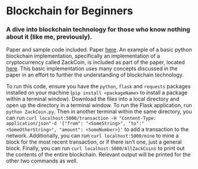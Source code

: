 # Blockchain for Beginners
### A dive into blockchain technology for those who know nothing about it (like me, previously).

Paper and sample code included. Paper [here](Paper.pdf). An example of a basic python blockchain implementation, specifically an implementation of a cryptocurrency called ZackCoin, is included as part of the paper, located [here](ZackCoin.py). This basic implementation uses many concepts discussed in the paper in an effort to further the understanding of blockchain technology. 

To run this code, ensure you have the `python`, `flask` and `requests` packages installed on your machine (`pip install <packageName>` to install a package within a terminal window). Download the files into a local directory and open up the directory in a terminal window. To run the Flask application, run `python ZackCoin.py`. Then in another terminal within the same directory, you can run `curl localhost:5000/transaction -H "Content-Type: application/json"-d '{"from": "<SomeString>", "to":"<SomeOtherString>", "amount": <SomeNumber>}'` to add a transaction to the network. Additionally, you can run `curl localhost:5000/mine` to mine a block for the most recent transaction, or if there isn’t one, just a general block. Finally, you can run `curl localhost:5000/AllZackCoins` to print out the contents of the entire blockchain. Relevant output will be printed for the other two commands as well.

